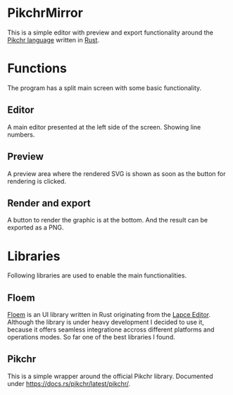 # PikchrMirror
This is a simple editor with preview and export functionality around the [Pikchr language](https://pikchr.org) written in [Rust](https://www.rust-lang.org/).

# Functions
The program has a split main screen with some basic functionality.

## Editor
A main editor presented at the left side of the screen. Showing line numbers.

## Preview
A preview area where the rendered SVG is shown as soon as the button for rendering is clicked.

## Render and export
A button to render the graphic is at the bottom. And the result can be exported as a PNG.

# Libraries
Following libraries are used to enable the main functionalities.

## Floem

[Floem](https://github.com/lapce/floem) is an UI library written in Rust originating from the [Lapce Editor](https://lapce.dev/).
Although the library is under heavy development I decided to use it, because it offers seamless integratione accross different platforms and operations modes. So far one of the best libraries I found.

## Pikchr
This is a simple wrapper around the official Pikchr library. Documented under https://docs.rs/pikchr/latest/pikchr/.